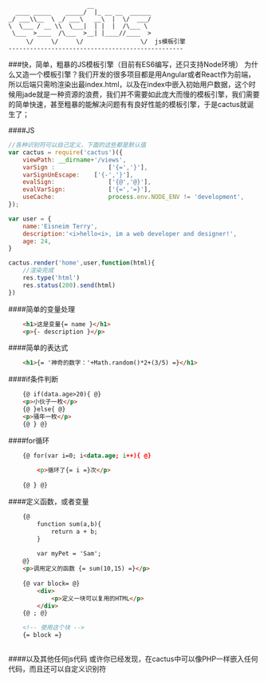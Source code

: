 	                      __                
	  ____ _____    _____/  |_ __ __  ______
	_/ ___\\__  \ _/ ___\   __\  |  \/  ___/
	\  \___ / __ \\  \___|  | |  |  /\___ \ 
	 \___  >____  /\___  >__| |____//____  >
	     \/     \/     \/                \/  js模板引擎 
	-------------------------------------------------
###快，简单，粗暴的JS模板引擎（目前有ES6编写，还只支持Node环境）
为什么又造一个模板引擎？我们开发的很多项目都是用Angular或者React作为前端，所以后端只需哟渲染出最index.html，以及在index中嵌入初始用户数据，这个时候用jade就是一种资源的浪费，我们并不需要如此庞大而慢的模板引擎，我们需要的简单快速，甚至粗暴的能解决问题有有良好性能的模板引擎，于是cactus就诞生了；

####JS
```javascript
//各种识别符可以自己定义，下面的这些都是默认值
var cactus = require('cactus')({ 
	viewPath: __dirname+'/views',
	varSign	: 				['{=','}'],
	varSignUnEscape: 	['{-','}'],
	evalSign: 				['{@','@}'],
	evalVarSign: 			['{=','=}'],
	useCache: 				process.env.NODE_ENV != 'development',
});

var user = {
	name:'Eisneim Terry',
	description:'<i>hello<i>, im a web developer and designer!',
	age: 24,
}

cactus.render('home',user,function(html){
	//渲染完成
	res.type('html')
	res.status(200).send(html)
})

```
####简单的变量处理
```html
	<h1>这是变量{= name }</h1>
	<p>{- description }</p>
```
####简单的表达式
```html
	<h1>{= '神奇的数字：'+Math.random()*2+(3/5) =}</h1>
```
####if条件判断
```html
	{@ if(data.age>20){ @}
	<p>小伙子一枚</p>
	{@ }else{ @}
	<p>骚年一枚</p>
	{@ } @}
```
####for循环
```html
	{@ for(var i=0; i<data.age; i++){ @}
		
		<p>循环了{= i =}次</p>
	
	{@ } @}
```
####定义函数，或者变量
```html
	{@ 
		function sum(a,b){
			return a + b;
		}
		
		var myPet = 'Sam';
	@}
	<p>调用定义的函数 {= sum(10,15) =}</p>
	
	{@ var block= @}
		<div>
			<p>定义一块可以复用的HTML</p>
		</div>
	{@ ; @}

	<!-- 使用这个块 -->
	{= block =}
	
```
####以及其他任何js代码
或许你已经发现，在cactus中可以像PHP一样嵌入任何代码，而且还可以自定义识别符

